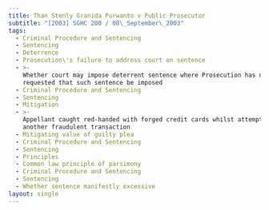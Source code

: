 ```yaml
---
title: Than Stenly Granida Purwanto v Public Prosecutor
subtitle: "[2003] SGHC 200 / 08\_September\_2003"
tags:
  - Criminal Procedure and Sentencing
  - Sentencing
  - Deterrence
  - Prosecution\'s failure to address court on sentence
  - >-
    Whether court may impose deterrent sentence where Prosecution has not
    requested that such sentence be imposed
  - Criminal Procedure and Sentencing
  - Sentencing
  - Mitigation
  - >-
    Appellant caught red-handed with forged credit cards whilst attempting
    another fraudulent transaction
  - Mitigating value of guilty plea
  - Criminal Procedure and Sentencing
  - Sentencing
  - Principles
  - Common law principle of parsimony
  - Criminal Procedure and Sentencing
  - Sentencing
  - Whether sentence manifestly excessive
layout: single
---
```


